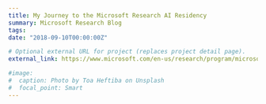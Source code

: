 ```yaml
---
title: My Journey to the Microsoft Research AI Residency
summary: Microsoft Research Blog
tags:
date: "2018-09-10T00:00:00Z"

# Optional external URL for project (replaces project detail page).
external_link: https://www.microsoft.com/en-us/research/program/microsoft-ai-residency-program/articles/my-journey-to-the-microsoft-research-ai-residency/

#image:
#  caption: Photo by Toa Heftiba on Unsplash
#  focal_point: Smart
---
```

